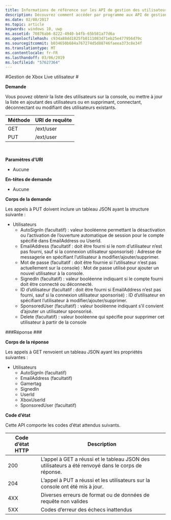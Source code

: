 ```yaml
---
title: Informations de référence sur les API de gestion des utilisateurs test Xbox Live
description: Découvrez comment accéder par programme aux API de gestion des utilisateurs.
ms.date: 02/08/2017
ms.topic: article
keywords: windows 10, uwp
ms.assetid: 70876ab6-8222-4940-b4fb-65b581a77d6a
ms.openlocfilehash: c934a88dd1825fb0111083d71eb25e477956d79c
ms.sourcegitcommit: b034650b684a767274d5d88746faeea373c8e34f
ms.translationtype: MT
ms.contentlocale: fr-FR
ms.lasthandoff: 03/06/2019
ms.locfileid: "57627364"
---
```

#<a name="xbox-live-user-management"></a>Gestion de Xbox Live utilisateur #

**Demande**

Vous pouvez obtenir la liste des utilisateurs sur la console, ou mettre à jour la liste en ajoutant des utilisateurs ou en supprimant, connectant, déconnectant ou modifiant des utilisateurs existants.

| Méthode        | URI de requête     | 
| ------------- |-----------------|
| GET           | /ext/user |
| PUT           | /ext/user |
<br>

**Paramètres d’URI**

* Aucune

**En-têtes de demande**

* Aucune

**Corps de la demande**

Les appels à PUT doivent inclure un tableau JSON ayant la structure suivante :

* Utilisateurs
  * AutoSignIn (facultatif) : valeur booléenne permettant la désactivation ou l’activation de l’ouverture automatique de session pour le compte spécifié dans EmailAddress ou UserId.
  * EmailAddress (facultatif : doit être fourni si le nom d’utilisateur n’est pas fourni, sauf si la connexion utilisateur sponsorisé) : Adresse de messagerie en spécifiant l’utilisateur à modifier/ajouter/supprimer.
  * Mot de passe (facultatif : doit être fournie si l’utilisateur n’est pas actuellement sur la console) : Mot de passe utilisé pour ajouter un nouvel utilisateur à la console.
  * SignedIn (facultatif) : valeur booléenne indiquant si le compte fourni doit être connecté ou déconnecté.
  * ID d’utilisateur (facultatif : doit être fourni si EmailAddress n’est pas fourni, sauf si la connexion utilisateur sponsorisé) : ID d’utilisateur en spécifiant l’utilisateur à modifier/ajouter/supprimer.
  * SponsoredUser (facultatif) : valeur booléenne indiquant s’il convient d’ajouter un utilisateur sponsorisé.
  * Delete (facultatif) : valeur booléenne qui spécifie pour supprimer cet utilisateur à partir de la console

###<a name="response"></a>Réponse ###

**Corps de la réponse**

Les appels à GET renvoient un tableau JSON ayant les propriétés suivantes :

* Utilisateurs
  * AutoSignIn (facultatif)
  * EmailAddress (facultatif)
  * Gamertag
  * SignedIn
  * UserId
  * XboxUserId
  * SponsoredUser (facultatif)
  
**Code d’état**

Cette API comporte les codes d’état attendus suivants.

| Code d’état HTTP   | Description     | 
| ------------------ |-----------------|
| 200                | L’appel à GET a réussi et le tableau JSON des utilisateurs a été renvoyé dans le corps de réponse. |
| 204                | L’appel à PUT a réussi et les utilisateurs sur la console ont été mis à jour. |
| 4XX                | Diverses erreurs de format ou de données de requête non valides |
| 5XX                | Codes d’erreur des échecs inattendus |
<br>


